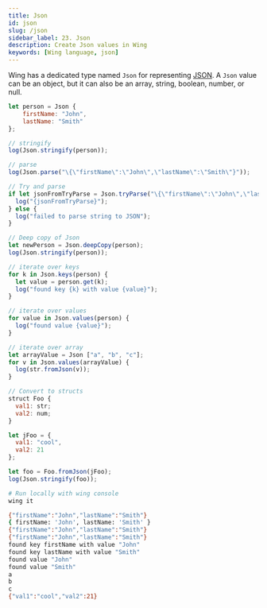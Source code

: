 ```yaml
---
title: Json
id: json
slug: /json
sidebar_label: 23. Json
description: Create Json values in Wing
keywords: [Wing language, json]
---
```


Wing has a dedicated type named `Json` for representing [JSON](https://www.json.org/json-en.html). A `Json` value can be an object, but it can also be an array, string, boolean, number, or null.

```js playground example title="main.w"
let person = Json {
    firstName: "John",
    lastName: "Smith"
};

// stringify
log(Json.stringify(person));

// parse 
log(Json.parse("\{\"firstName\":\"John\",\"lastName\":\"Smith\"}"));

// Try and parse
if let jsonFromTryParse = Json.tryParse("\{\"firstName\":\"John\",\"lastName\":\"Smith\"}") {
  log("{jsonFromTryParse}");
} else {
  log("failed to parse string to JSON");
}

// Deep copy of Json
let newPerson = Json.deepCopy(person);
log(Json.stringify(person));

// iterate over keys
for k in Json.keys(person) {
  let value = person.get(k);
  log("found key {k} with value {value}");
}

// iterate over values
for value in Json.values(person) {
  log("found value {value}");
}

// iterate over array
let arrayValue = Json ["a", "b", "c"];
for v in Json.values(arrayValue) {
  log(str.fromJson(v));
}

// Convert to structs
struct Foo {
  val1: str;
  val2: num;
}

let jFoo = {
  val1: "cool",
  val2: 21
};

let foo = Foo.fromJson(jFoo);
log(Json.stringify(foo));
```

```bash title="Wing console output"
# Run locally with wing console
wing it

{"firstName":"John","lastName":"Smith"}
{ firstName: 'John', lastName: 'Smith' }
{"firstName":"John","lastName":"Smith"}
{"firstName":"John","lastName":"Smith"}
found key firstName with value "John"
found key lastName with value "Smith"
found value "John"
found value "Smith"
a
b
c
{"val1":"cool","val2":21}
```




